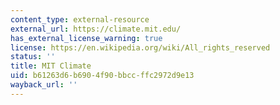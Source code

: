 ```yaml
---
content_type: external-resource
external_url: https://climate.mit.edu/
has_external_license_warning: true
license: https://en.wikipedia.org/wiki/All_rights_reserved
status: ''
title: MIT Climate
uid: b61263d6-b690-4f90-bbcc-ffc2972d9e13
wayback_url: ''
---
```

